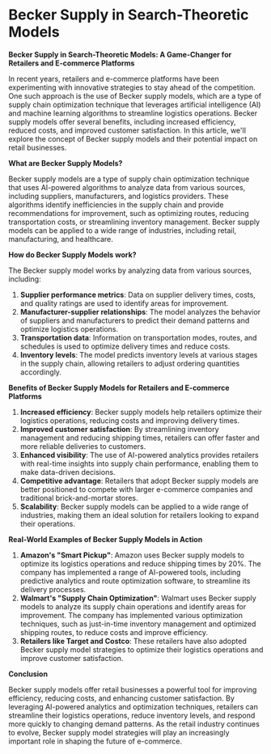 # Becker Supply in Search-Theoretic Models

**Becker Supply in Search-Theoretic Models: A Game-Changer for Retailers and E-commerce Platforms**

In recent years, retailers and e-commerce platforms have been experimenting with innovative strategies to stay ahead of the competition. One such approach is the use of Becker supply models, which are a type of supply chain optimization technique that leverages artificial intelligence (AI) and machine learning algorithms to streamline logistics operations. Becker supply models offer several benefits, including increased efficiency, reduced costs, and improved customer satisfaction. In this article, we'll explore the concept of Becker supply models and their potential impact on retail businesses.

**What are Becker Supply Models?**

Becker supply models are a type of supply chain optimization technique that uses AI-powered algorithms to analyze data from various sources, including suppliers, manufacturers, and logistics providers. These algorithms identify inefficiencies in the supply chain and provide recommendations for improvement, such as optimizing routes, reducing transportation costs, or streamlining inventory management. Becker supply models can be applied to a wide range of industries, including retail, manufacturing, and healthcare.

**How do Becker Supply Models work?**

The Becker supply model works by analyzing data from various sources, including:

1. **Supplier performance metrics**: Data on supplier delivery times, costs, and quality ratings are used to identify areas for improvement.
2. **Manufacturer-supplier relationships**: The model analyzes the behavior of suppliers and manufacturers to predict their demand patterns and optimize logistics operations.
3. **Transportation data**: Information on transportation modes, routes, and schedules is used to optimize delivery times and reduce costs.
4. **Inventory levels**: The model predicts inventory levels at various stages in the supply chain, allowing retailers to adjust ordering quantities accordingly.

**Benefits of Becker Supply Models for Retailers and E-commerce Platforms**

1. **Increased efficiency**: Becker supply models help retailers optimize their logistics operations, reducing costs and improving delivery times.
2. **Improved customer satisfaction**: By streamlining inventory management and reducing shipping times, retailers can offer faster and more reliable deliveries to customers.
3. **Enhanced visibility**: The use of AI-powered analytics provides retailers with real-time insights into supply chain performance, enabling them to make data-driven decisions.
4. **Competitive advantage**: Retailers that adopt Becker supply models are better positioned to compete with larger e-commerce companies and traditional brick-and-mortar stores.
5. **Scalability**: Becker supply models can be applied to a wide range of industries, making them an ideal solution for retailers looking to expand their operations.

**Real-World Examples of Becker Supply Models in Action**

1. **Amazon's "Smart Pickup"**: Amazon uses Becker supply models to optimize its logistics operations and reduce shipping times by 20%. The company has implemented a range of AI-powered tools, including predictive analytics and route optimization software, to streamline its delivery processes.
2. **Walmart's "Supply Chain Optimization"**: Walmart uses Becker supply models to analyze its supply chain operations and identify areas for improvement. The company has implemented various optimization techniques, such as just-in-time inventory management and optimized shipping routes, to reduce costs and improve efficiency.
3. **Retailers like Target and Costco**: These retailers have also adopted Becker supply model strategies to optimize their logistics operations and improve customer satisfaction.

**Conclusion**

Becker supply models offer retail businesses a powerful tool for improving efficiency, reducing costs, and enhancing customer satisfaction. By leveraging AI-powered analytics and optimization techniques, retailers can streamline their logistics operations, reduce inventory levels, and respond more quickly to changing demand patterns. As the retail industry continues to evolve, Becker supply model strategies will play an increasingly important role in shaping the future of e-commerce.
